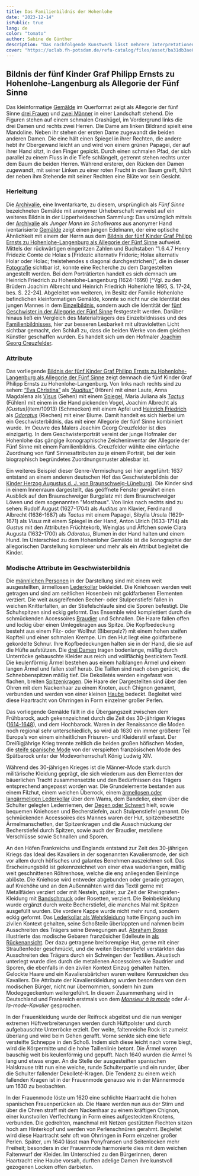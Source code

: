```yaml
---
title: Das Familienbildnis der Hohenlohe
date: "2023-12-14"
isPublic: true
lang: de
color: "tomato"
author: Sabine de Günther
description: "Das nachfolgende Kunstwerk lässt mehrere Interpretationen und Perspektiven zu: Auf den ersten Blick zeigt es drei elegante junge Damen und zwei Herren in einer idyllischen Landschaft in einer gemäßigten Zone. Jeder der abgebildeten Figuren ist ein Attribut zugeordnet, z. B. ein Vogel oder ein Spiegel. Diese Zeichen verweisen auf die fünf menschlichen Sinne - Schmecken, Riechen, Sehen, Hören und Tasten - eines der vielfältigsten und reizvollsten Themen der europäischen Malerei. Zugleich ist das Werk auch ein Familienporträt von fünf Geschwistern einer Familie aus dem Nordosten Baden-Württembergs, dem ehemaligen Fürstentum des Hauses Hohenlohe. Darüber hinaus stellt es die Mode aus der Zeit des 30-jährigen Krieges in Deutschland dar."
cover: "https://uclab.fh-potsdam.de/refa-catalog/files/asset/ba31db3ae02f55f476ea09537b82f04c8c606719.png"
---
```

## Bildnis der fünf Kinder Graf Philipp Ernsts zu Hohenlohe-Langenburg als Allegorie der Fünf Sinne
Das kleinformatige [Gemälde](item/159) im Querformat zeigt als Allegorie der fünf Sinne [drei Frauen](media/45744) und [zwei Männer](media/1628) in einer Landschaft stehend. Die Figuren stehen auf einem schmalen Grashügel, im Vordergrund links die drei Damen und rechts zwei Herren. Die Dame am linken Bildrand spielt eine Mandoline. Neben ihr stehen der ersten Dame zugewandt die beiden anderen Damen. Die eine hält einen Spiegel in ihrer Rechten, die andere hebt ihr Obergewand leicht an und wird von einem grünen Papagei, der auf ihrer Hand sitzt, in den Finger gepickt. Durch einen schmalen Pfad, der sich parallel zu einem Fluss in die Tiefe schlängelt, getrennt stehen rechts unter dem Baum die beiden Herren. Während ersterer, den Rücken den Damen zugewandt, mit seiner Linken zu einer roten Frucht in den Baum greift, führt der neben ihm Stehende mit seiner Rechten eine Blüte vor sein Gesicht.

### Herleitung
Die [Archivalie](media/1602), eine Inventarkarte, zu diesem, ursprünglich als *Fünf Sinne* bezeichneten Gemälde mit anonymer Urheberschaft verweist auf ein weiteres Bildnis in der Lipperheideschen Sammlung: Das ursürnglich mittels der [Archivalie](media/3777) als *Junger Mann im Schoßwams* aus anonymer Hand iventarisierte [Gemälde](item/607) zeigt einen jungen Edelmann, der eine optische Ähnlichkeit mit einem der Herrn aus dem [Bildnis der fünf Kinder Graf Philipp Ernsts zu Hohenlohe-Langenburg als Allegorie der Fünf Sinne](item/159) aufweist. Mittels der rückwärtigen eingeritzen Zahlen und Buchstaben "1.6.4.7 Henry Fridezic Comte de Holax s [Fridezic alternativ Frideric; Holax alternativ Holar oder Holac; freistehendes s diagonal durchgestrichen]", die in dieser [Fotografie](media/3776) sichtbar ist, konnte eine Recherche zu dem Dargestellten angestellt werden. Bei dem Porträtierten handelt es sich demnach um Heinrich Friedrich zu Hohenlohe-Langenburg (1624-1699) [^Vgl. zu den Brüdern Joachim Albrecht und Heinrich Friedrich Hohenlohe 1995, S. 17-24, bes. S. 22-24]. Abgeleitet von weiteren, im Besitz der Familie Hohenlohe befindlichen kleinformatigen Gemälde, konnte so nicht nur die Identität des jungen Mannes in dem [Einzelbildnis](item/607), sondern auch die Identität der [fünf Geschwister in der Allegorie der Fünf Sinne](item/159) festgestellt werden. Darüber hinaus ließ ein Vergleich des Materialträgers des Einzelbildnisses und des [Familienbildnisses](media/1560), hier zur besseren Lesbarkeit mit ultravioletten Licht sichtbar gemacht, den Schluß zu, dass die beiden Werke von dem gleichen Künstler geschaffen wurden. Es handelt sich um den Hofmaler [Joachim Georg Creuzfelder](item/9350). 

### Attribute
Das vorliegende [Bildnis der fünf Kinder Graf Philipp Ernsts zu Hohenlohe-Langenburg als Allegorie der Fünf Sinne](item/159) zeigt demnach die fünf Kinder Graf Philipp Ernsts zu Hohenlohe-Langenburg. Von links nach rechts sind zu sehen: [“Eva Christina”](item/9390) als *[“Auditus”](item/10613)* (Hören) mit einer Laute, Anna Magdalena als [Visus](item/10536) (Sehen) mit einem [Spiegel](item/10946), Maria Juliana als *[Tactus](item/10586)* (Fühlen) mit einem in die Hand pickenden Vogel, Joachim Albrecht als *[Gustus]*(item/10913) (Schmecken) mit einem Apfel und [Heinrich Friedrich](item/607) als *[Odoratus](item/10550)* (Riechen) mit einer Blume. Damit handelt es sich hierbei um ein Geschwisterbildnis, das mit einer Allegorie der fünf Sinne kombiniert wurde. Im Oeuvre des Malers Joachim Georg Creuzfelder ist dies einzigartig. In dem Geschwisterporträt vereint der junge Hofmaler der Hohenlohe das gängige ikonographische Zeicheninventar der Allegorie der Fünf Sinne mit einem Familienbildnis. Creuzfelder wählte eine einfache Zuordnung von fünf Sinnesattributen zu je einem Porträt, bei der kein biographisch begründetes Zuordnungsmuster ablesbar ist.

Ein weiteres Beispiel dieser Genre-Vermischung sei hier angeführt: 1637 entstand an einem anderen deutschen Hof das Geschwisterbildnis der [Kinder Herzog Augustus d. J. von Braunschweig-Lüneburg)](item/43003). Die Kinder sind in einem Innenraum dargestellt, das geöffnete Fenster gewährt einen Ausblick auf den Braunschweiger Burgplatz mit dem Braunschweiger Löwen und dem sogenannten "Mosthaus". Von links nach rechts sind zu sehen: Rudolf August (1627-1704) als *Auditus* am Klavier, Ferdinand Albrecht (1636-1687) als *Tactus* mit einem Papagei, Sibylla Ursula (1629-1671) als *Visus* mit einem Spiegel in der Hand, Anton Ulrich (1633-1714) als *Gustus* mit den Attributen Früchtekorb, Weinglas und Äffchen sowie Clara Augusta (1632-1700) als *Odoratus*, Blumen in der Hand halten und einem Hund. Im Unterschied zu dem Hohenloher Gemälde ist die Ikonographie der allegorischen Darstellung komplexer und mehr als ein Attribut begleitet die Kinder. 

### Modische Attribute im Geschwisterbildnis
Die [männlichen Personen](media/1628) in der Darstellung sind mit einem weit ausgestellten, ärmellosen [Lederkollar](item-set/45248) bekleidet. Die Kniehosen werden weit getragen und sind am seitlichen Hosenbein mit goldfarbenen Elementen verziert. Die weit ausgreifenden Becher- oder Stulpenstiefel fallen in weichen Knitterfalten, an der Stiefelschlaufe sind die Sporen befestigt. Die Schuhspitzen sind eckig geformt. Das Ensemble wird komplettiert durch die schmückenden Accessoires [Braudier](item/10426) und Schnallen. Die Haare fallen offen und lockig über einen Umlegekragen aus Spitze. Die Kopfbedeckung besteht aus einem Filz- oder Wollhut (Biberpelz?) mit einem hohen steifen Kopfteil und einer schmalen Krempe. Um den Hut liegt eine goldfarbene gekordelte Schnur. Ihre Kopfbedeckungen halten sie in der Hand, die sie auf die Hüfte aufstützen. 
Die [drei Damen](media/45744) tragen bodenlange, mäßig durch Unterröcke gebauschte Kleider aus reich und vollflächig besticktem Textil. Die keulenförmig Ärmel bestehen aus einem halblangen Ärmel und einem langen Ärmel und fallen steif herab. Die Taillen sind nach oben gerückt, die Schnebbenspitzen mäßig tief. Die Dekolletés werden eingefasst von flachen, breiten [Spitzenkragen](item/10427). Die Haare der Dargestellten sind über den Ohren mit dem Nackenhaar zu einem Knoten, auch Chignon genannt, verbunden und werden von einer kleinen [Haube](item/10421) bedeckt. Begleitet wird diese Haartracht von Ohrringen in Form einzelner großer Perlen.

Das vorliegende Gemälde fällt in die Übergangszeit zwischen dem Frühbarock, auch gekennzeichnet durch die Zeit des 30-jährigen Krieges ([1614-1648](set/48310)), und dem Hochbarock. Waren in der Renaissance die Moden noch regional sehr unterschiedlich, so wird ab 1630 ein immer größerer Teil Europa’s von einem einheitlichen Frisuren- und Kleiderstil erfasst. Der Dreißigjährige Krieg trennte zeitlich die beiden großen höfischen Moden, die [steife spanische Mode](set/48311) von der verspielten französischen Mode des Spätbarock unter der Modevorherrschaft König Ludwig XIV.

Während des 30-jährigen Krieges ist die Männer-Mode stark durch militärische Kleidung geprägt, die sich wiederum aus den Elementen der bäuerlichen Tracht zusammensetzte und den Bedürfnissen des Trägers entsprechend angepasst worden war. Die Grundelemente bestanden aus einem Filzhut, einem weichen Überrock, einem [ärmellosen oder langärmeligen Lederkollar](set/45248) über dem Wams, dem Bandelier, einem über die Schulter gelegten Lederriemen, der [Degen oder Schwert](item/10290) hielt, sowie bequemen Kniehosen und Becherstiefeln, auch Stulpenstiefel genannt. Die schmückenden Accessoires des Mannes waren der Hut, spitzenbesetzte Ärmelmanschetten, der Spitzenkragen und die Ausschmückung der Becherstiefel durch Spitzen, sowie auch der Braudier, metallene Verschlüsse sowie Schnallen und Sporen.

An den Höfen Frankreichs und Englands entstand zur Zeit des 30-jährigen Kriegs das Ideal des Kavaliers in der sogenannten Kavaliersmode, der sich vor allem durch höfisches und galantes Benehmen auszeichnen soll. Das Erscheinungsbild ist gekennzeichnet von einer etwa wadenlangen, mäßig weit geschnittenen Röhrenhose, welche die eng anliegenden Beinlinge ablöste. Die Kniehose wird entweder abgebunden oder gerade getragen, auf Kniehöhe und an den Außennähten wird das Textil gerne mit Metallfäden verziert oder mit Nesteln, später, zur Zeit der Rheingrafen-Kleidung mit [Bandschmuck](item/353) oder Rosetten, verziert. Die Beinbekleidung wurde ergänzt durch weite Becherstiefel, die manches Mal mit Spitzen ausgefüllt wurden. Die vordere Kappe wurde nicht mehr rund, sondern eckig geformt. 
Das [Lederkollar als Wehrkleidung](set/45248) hatte Eingang auch im zivilen Kontext gehalten, seine Schoßteile überlappten und nahmen beim Ausschreiten des Trägers seine Bewegungen auf. [Abraham Bosse](item/48314) illustrierte das modische Gebaren französicher Edelleute in [als Rückenansicht](item/25436). Der dazu getragene breitkrempige Hut, gerne mit einer Straußenfeder geschmückt, und die weiten Becherstiefel verstärkten das Ausschreiten des Trägers durch ein Schwingen der Textilien. Akustisch unterlegt wurde dies durch die metallenen Accessoires wie Baudrier und Sporen, die ebenfalls in den zivilen Kontext Einzug gehalten hatten. Gelockte Haare und ein Kavaliersbärtchen waren weitere Kennzeichen des Kavaliers.
Die Attribute der Kavalierskleidung wurden besonders von dem modischen Bürger, nicht nur übernommen, sondern hin zum Modegegeckentum weitergeführt. In diesem Zusammenhang wird in Deutschland und Frankreich erstmals von dem *[Monsieur à la mode](set/48313)* oder *À-la-mode-Kavalier* gesprochen.

In der Frauenkleidung wurde der Reifrock abgelöst und die nun weniger extremen Hüftverbreiterungen werden durch Hüftpolster und durch aufgebauschte Unterröcke erzielt. Der weite, faltenreiche Rock ist zumeist überlang und wird beim Gehen gerafft. Vorne senkte sich eine tiefe versteifte Schneppe in den Schoß. Indem sich diese leicht nach vorne biegt, wird die Körpermitte und die hohe Taillenlinie betont. 
Die Ärmel waren bauschig weit bis keulenförmig und gepufft. Nach 1640 wurden die Ärmel ¾ lang und etwas enger. An die Stelle der ausgesteiften spanischen Halskrause tritt nun eine weiche, runde Schulterpartie und ein runder, über die Schulter fallender Dekolleté-Kragen. Die Tendenz zu einem weich fallenden Kragen ist in der Frauenmode genauso wie in der Männermode um 1630 zu beobachten.

In der Frauenmode löste um 1620 eine schlichte Haartracht die hohen spanischen Frauenperücken ab. Die Haare werden nun aus der Stirn und über die Ohren straff mit dem Nackenhaar zu einem kräftigen Chignon, einer kunstvollen Verflechtung in Form eines aufgesteckten Knotens, verbunden. Die gedrehten, manchmal mit Netzen gestützten Flechten sitzen hoch am Hinterkopf und werden von Perlenschnüren gerahmt. Begleitet wird diese Haartracht sehr oft von Ohrringen in Form einzelner großer Perlen. Später, um 1640 lässt man Ponyfransen und Seitenlocken mehr Freiheit; besonders in der Frauenmode harmonierte dies mit dem weichen Faltenwurf der Kleider. Im Unterschied zu den Bürgerinnen, deren Haartracht eine Haube vorsah, durften adelige Damen ihre kunstvoll gezogenen Locken offen darbieten.

